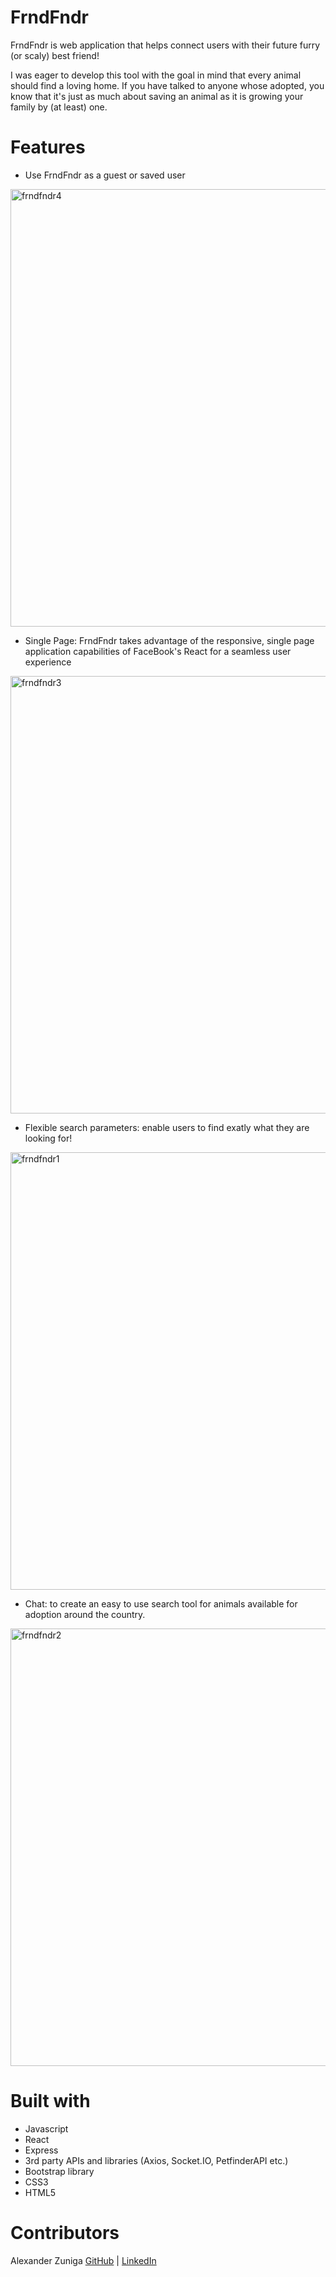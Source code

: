 # FrndFndr

FrndFndr is web application that helps connect users with their future furry (or scaly) best friend!

I was eager to develop this tool with the goal in mind that every animal should find a loving home.  If you have talked to anyone whose adopted, you know that it's just as much about saving an animal as it is growing your family by (at least) one.  

# Features
- Use FrndFndr as a guest or saved user

<img width="700" alt="frndfndr4" src="https://user-images.githubusercontent.com/114183011/235747938-e5cb1683-a403-4498-b362-8d3f5c5a7e4a.png">

- Single Page: FrndFndr takes advantage of the responsive, single page application capabilities of FaceBook's React for a seamless user experience

<img width="700" alt="frndfndr3" src="https://user-images.githubusercontent.com/114183011/235747964-2ee5366d-36ed-4f39-a055-941af69fb9a9.png">

- Flexible search parameters: enable users to find exatly what they are looking for!

<img width="700" alt="frndfndr1" src="https://user-images.githubusercontent.com/114183011/235749284-ff7ceee5-5e39-4408-b406-279bdff25dea.jpeg">

- Chat: to create an easy to use search tool for animals available for adoption around the country.  

<img width="700" alt="frndfndr2" src="https://user-images.githubusercontent.com/114183011/235749554-fe99cbda-7dd5-4aaf-9205-3132b0406743.png">

# Built with
- Javascript
- React 
- Express
- 3rd party APIs and libraries (Axios, Socket.IO, PetfinderAPI etc.)
- Bootstrap library
- CSS3
- HTML5

# Contributors
Alexander Zuniga [GitHub](https://github.com/Rthe3rd) | [LinkedIn](https://www.linkedin.com/in/alexander-zuniga-a7317534/)
